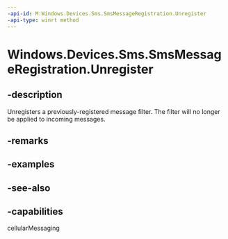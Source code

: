----api-id: M:Windows.Devices.Sms.SmsMessageRegistration.Unregister
-api-type: winrt method
---<!-- Method syntaxpublic void Unregister()--># Windows.Devices.Sms.SmsMessageRegistration.Unregister## -descriptionUnregisters a previously-registered message filter. The filter will no longer be applied to incoming messages.## -remarks## -examples## -see-also## -capabilitiescellularMessaging